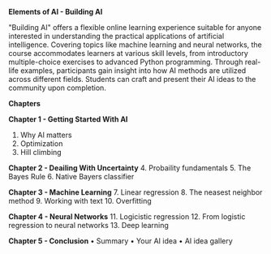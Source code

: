 **Elements of AI - Building AI**

"Building AI" offers a flexible online learning experience suitable for anyone interested in understanding the practical applications of artificial intelligence. Covering topics like machine learning and neural networks, the course accommodates learners at various skill levels, from introductory multiple-choice exercises to advanced Python programming. Through real-life examples, participants gain insight into how AI methods are utilized across different fields. Students can craft and present their AI ideas to the community upon completion.

**Chapters**

**Chapter 1 - Getting Started With AI**
1.	Why AI matters
2.	Optimization
3.	Hill climbing


**Chapter 2 - Deailing With Uncertainty**
4.	Probaility fundamentals
5.	The Bayes Rule
6.	Native Bayers classifier

**Chapter 3 - Machine Learning**
7.	Linear regression
8.	The neasest neighbor method
9.	Working with text
10.	Overfitting


**Chapter 4 - Neural Networks**
11.	Logicistic regression
12.	From logistic regression to neural networks
13.	Deep learning


**Chapter 5 - Conclusion**
•	Summary
•	Your AI idea
•	AI idea gallery

